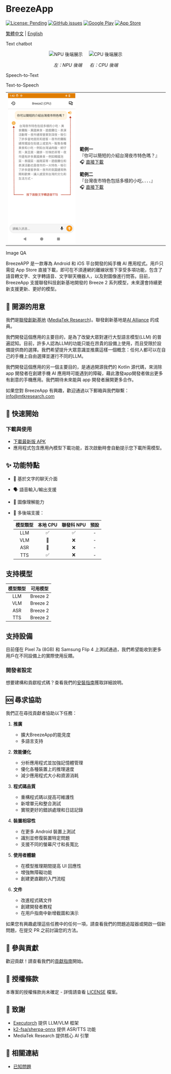 # BreezeApp

[![License: Pending](https://img.shields.io/badge/License-Pending-yellow.svg)](LICENSE)
[![GitHub issues](https://img.shields.io/github/issues/mtkresearch/BreezeApp)](https://github.com/mtkresearch/BreezeApp/issues)
[![Google Play](https://img.shields.io/badge/Google_Play-即將推出-green.svg?style=flat&logo=google-play)](https://play.google.com)
[![App Store](https://img.shields.io/badge/App_Store-即將推出-blue.svg?style=flat&logo=app-store&logoColor=white)](https://apps.apple.com)

[繁體中文](README.md) | [English](docs/i18n/README_en.md)

Text chatbot
<p align="center">
  <img src="assets/BreezeApp_npu.gif" width="300" alt="NPU 後端展示"/>&nbsp;&nbsp;&nbsp;&nbsp;
  <img src="assets/BreezeApp_cpu.gif" width="300" alt="CPU 後端展示"/>
</p>
<p align="center">
  <em>左：NPU 後端 &nbsp;&nbsp;&nbsp;&nbsp; 右：CPU 後端</em>
</p>

Speech-to-Text

Text-to-Speech
<table align="center" border="0" cellspacing="0" cellpadding="0" style="border-collapse: collapse;">
<tr style="border: none;">
<td width="300" valign="middle" style="border: none;">
<img src="assets/tts_zh.png" width="300" alt="中文語音合成展示"/>
</td>
<td width="350" valign="middle" style="border: none;">
<p>
<strong>範例一</strong><br/>
『你可以簡短的介紹台灣夜市特色嗎？』<br/>
🎧 <a href="assets/tts_zh_1.mp3">直接下載</a>
</p>
<p>
<strong>範例二</strong><br/>
『台灣夜市特色包括多樣的小吃、．．．』<br/>
🎧 <a href="assets/tts_zh_2.mp3">直接下載</a>
</p>
</td>
</tr>
</table>

Image QA

BreezeAPP 是一款專為 Android 和 iOS 平台開發的純手機 AI 應用程式。用戶只需從 App Store 直接下載，即可在不須連網的離線狀態下享受多項功能，包含了語音轉文字、文字轉語音、文字聊天機器人，以及對圖像進行問答。目前，BreezeApp 支援聯發科技創新基地開發的 Breeze 2 系列模型，未來還會持續更新支援更新、更好的模型。

## 📧 開源的用意

我們是[聯發創新基地](https://i.mediatek.com/mediatekresearch) ([MediaTek Research](https://i.mediatek.com/mediatekresearch))。聯發創新基地是[AI Alliance](https://thealliance.ai/) 的成員。

我們開發這個應用的主要目的，是為了改變大眾對運行大型語言模型(LLM) 的普遍認知。目前，許多人認為LLM的功能只能在昂貴的設備上使用，而且受限於設備提供商的選擇。我們希望提升大眾意識並推廣這樣一個概念：任何人都可以在自己的手機上自由選擇並運行不同的LLM。

我們開發這個應用的另一個主要目的，是通過開源我們的 Kotlin 源代碼，來消除 app 開發者在創建手機 AI 應用時可能遇到的障礙，藉此激發app開發者做出更多有創意的手機應用。我們期待未來能與 app 開發者展開更多合作。

如果您對 BreezeApp 有興趣，歡迎通過以下郵箱與我們聯繫：[info@mtkresearch.com](info@mtkresearch.com)

## 🚀 快速開始

### 下載與使用
- [下載最新版 APK](https://huggingface.co/MediaTek-Research/BreezeApp/resolve/main/BreezeApp.apk)
- 應用程式包含應用內模型下載功能，首次啟動時會自動提示您下載所需模型。

## ✨ 功能特點

- 💬 基於文字的聊天介面
- 🗣️ 語音輸入/輸出支援
- 📸 圖像理解能力
- 🔄 多後端支援：

    | 模型類型 | 本地 CPU | 聯發科 NPU | 預設 |
    |:---------:|:---------:|:-------:|:--------:|
    | LLM       |     ✅     |    ✅    |    -    |
    | VLM       |     🚧     |    ❌    |    -    |
    | ASR       |     🚧     |    ❌    |    -    |
    | TTS       |     ✅     |    ❌    |    -    |

## 支持模型

| 模型類型 | 可用模型 |
|:---------:|:--------:|
| LLM       | Breeze 2 |
| VLM       | Breeze 2 |
| ASR       | Breeze 2 |
| TTS       | Breeze 2 |


## 支持設備
目前僅在 Pixel 7a (8GB) 和 Samsung Flip 4 上測試通過，我們希望能收到更多用戶在不同設備上的實際使用反饋。

### 開發者設定
想要建構和貢獻程式碼？查看我們的[安裝指南](docs/setup/installation_zh.md)獲取詳細說明。

## 🆘 尋求協助

我們正在尋找貢獻者協助以下任務：

1. **推廣**
   - 擴大BreezeApp的能見度
   - 多語言支持
    
2. **效能優化**
   - 分析應用程式並加強記憶體管理
   - 優化各種裝置上的推理速度
   - 減少應用程式大小和資源消耗

3. **程式碼品質**
   - 重構程式碼以提高可維護性
   - 新增單元和整合測試
   - 實現更好的錯誤處理和日誌記錄

4. **裝置相容性**
   - 在更多 Android 裝置上測試
   - 識別並修復裝置特定問題
   - 支援不同的螢幕尺寸和長寬比

5. **使用者體驗**
   - 在模型推理期間提高 UI 回應性
   - 增強無障礙功能
   - 創建更直觀的入門流程

6. **文件**
   - 改進程式碼文件
   - 創建開發者教程
   - 在用戶指南中新增截圖和演示
  
如果您有興趣處理這些任務中的任何一項，請查看我們的問題追蹤器或開啟一個新問題，在提交 PR 之前討論您的方法。

## 🤝 參與貢獻

歡迎貢獻！請查看我們的[貢獻指南](docs/contributing/guidelines.md)開始。

## 📄 授權條款

本專案的授權條款尚未確定 - 詳情請查看 [LICENSE](LICENSE) 檔案。

## 🙏 致謝

- [Executorch](https://github.com/pytorch/executorch) 提供 LLM/VLM 框架
- [k2-fsa/sherpa-onnx](https://github.com/k2-fsa/sherpa-onnx) 提供 ASR/TTS 功能
- MediaTek Research 提供核心 AI 引擎

## 🔗 相關連結

- [已知問題](https://github.com/mtkresearch/BreezeApp/issues)
